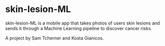 # skin-lesion-ML

skin-lesion-ML is a mobile app that takes photos of users skin lesions and sends it through a Machine Learning pipeline to discover cancer risks.

A project by Sam Tcherner and Kosta Gianicos.
